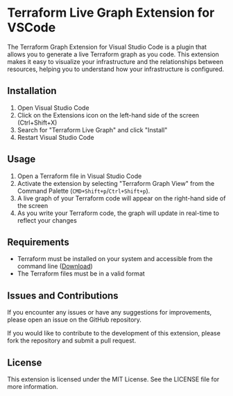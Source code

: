 # Terraform Live Graph Extension for VSCode

The Terraform Graph Extension for Visual Studio Code is a plugin that allows you to generate a live Terraform graph as you code. This extension makes it easy to visualize your infrastructure and the relationships between resources, helping you to understand how your infrastructure is configured.

## Installation

1. Open Visual Studio Code
2. Click on the Extensions icon on the left-hand side of the screen (Ctrl+Shift+X)
3. Search for "Terraform Live Graph" and click "Install"
4. Restart Visual Studio Code

## Usage

1. Open a Terraform file in Visual Studio Code
2. Activate the extension by selecting "Terraform Graph View" from the Command Palette (`CMD+Shift+p`/`Ctrl+Shift+p`).
3. A live graph of your Terraform code will appear on the right-hand side of the screen
4. As you write your Terraform code, the graph will update in real-time to reflect your changes

## Requirements

- Terraform must be installed on your system and accessible from the command line ([Download](https://www.terraform.io/downloads.html))
- The Terraform files must be in a valid format

## Issues and Contributions

If you encounter any issues or have any suggestions for improvements, please open an issue on the GitHub repository.

If you would like to contribute to the development of this extension, please fork the repository and submit a pull request.

## License

This extension is licensed under the MIT License. See the LICENSE file for more information.



